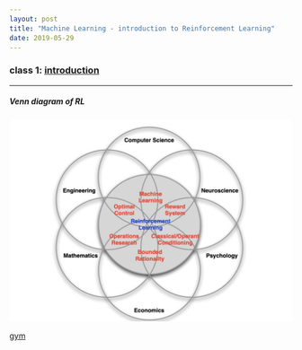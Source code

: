```yaml
---
layout: post
title: "Machine Learning - introduction to Reinforcement Learning"
date: 2019-05-29
---
```


### class 1: [introduction](http://www0.cs.ucl.ac.uk/staff/D.Silver/web/Teaching_files/intro_RL.pdf)

---

<h5>Venn diagram of RL</h5>

![Venn diagram of RL](/assets/20190531094911.jpg)

[gym](https://gym.openai.com/)
